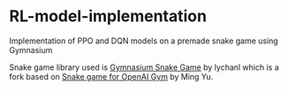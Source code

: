 # RL-model-implementation
Implementation of PPO and DQN models on a premade snake game using Gymnasium

Snake game library used is [Gymnasium Snake Game](https://github.com/lychanl/Gymnasium_Snake_Game) by lychanl which is a fork based on [Snake game for OpenAI Gym](https://github.com/NaLooo/Gym_Snake_Game) by Ming Yu.
